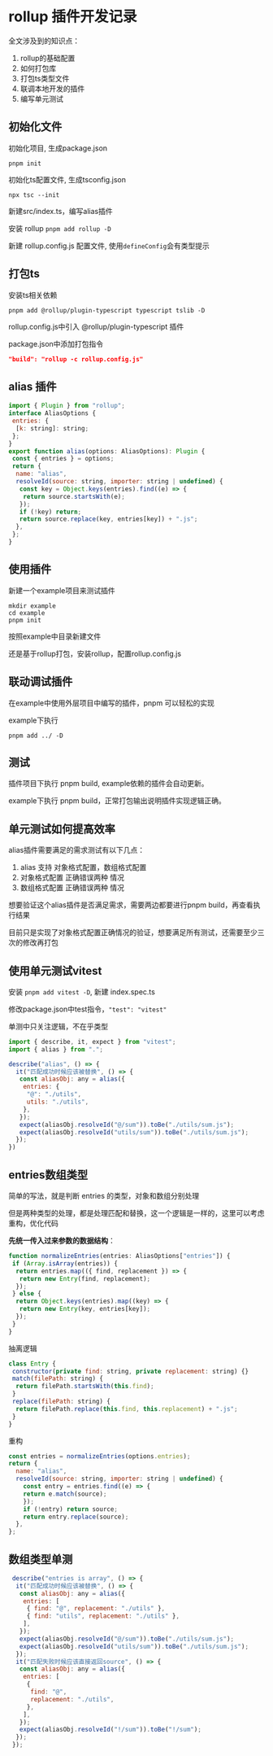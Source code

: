 # rollup 插件开发记录

全文涉及到的知识点：

1. rollup的基础配置
2. 如何打包库
3. 打包ts类型文件
4. 联调本地开发的插件
5. 编写单元测试

## 初始化文件

初始化项目, 生成package.json

```shell
pnpm init
```

初始化ts配置文件, 生成tsconfig.json

```shell
npx tsc --init
```

新建src/index.ts，编写alias插件

安装 rollup `pnpm add rollup -D`

新建 rollup.config.js 配置文件, 使用`defineConfig`会有类型提示

## 打包ts

安装ts相关依赖

```shell
pnpm add @rollup/plugin-typescript typescript tslib -D
```

rollup.config.js中引入 @rollup/plugin-typescript 插件

package.json中添加打包指令

```json
"build": "rollup -c rollup.config.js"
```

## alias 插件

```js
import { Plugin } from "rollup";
interface AliasOptions {
 entries: {
  [k: string]: string;
 };
}
export function alias(options: AliasOptions): Plugin {
 const { entries } = options;
 return {
  name: "alias",
  resolveId(source: string, importer: string | undefined) {
   const key = Object.keys(entries).find((e) => {
    return source.startsWith(e);
   });
   if (!key) return;
   return source.replace(key, entries[key]) + ".js";
  },
 };
}
```

## 使用插件

新建一个example项目来测试插件

```shell
mkdir example
cd example
pnpm init
```

按照example中目录新建文件

还是基于rollup打包，安装rollup，配置rollup.config.js

## 联动调试插件

在example中使用外层项目中编写的插件，pnpm 可以轻松的实现

example下执行

```shell
pnpm add ../ -D
```

## 测试

插件项目下执行 pnpm build, example依赖的插件会自动更新。

example下执行 pnpm build，正常打包输出说明插件实现逻辑正确。

## 单元测试如何提高效率

alias插件需要满足的需求测试有以下几点：

1. alias 支持 对象格式配置，数组格式配置
2. 对象格式配置 正确错误两种 情况
3. 数组格式配置 正确错误两种 情况

想要验证这个alias插件是否满足需求，需要两边都要进行pnpm build，再查看执行结果

目前只是实现了对象格式配置正确情况的验证，想要满足所有测试，还需要至少三次的修改再打包

## 使用单元测试vitest

安装 `pnpm add vitest -D`, 新建 index.spec.ts

修改package.json中test指令，`"test": "vitest"`

单测中只关注逻辑，不在乎类型

```js
import { describe, it, expect } from "vitest";
import { alias } from ".";

describe("alias", () => {
  it("匹配成功时候应该被替换", () => {
   const aliasObj: any = alias({
    entries: {
     "@": "./utils",
     utils: "./utils",
    },
   });
   expect(aliasObj.resolveId("@/sum")).toBe("./utils/sum.js");
   expect(aliasObj.resolveId("utils/sum")).toBe("./utils/sum.js");
  });
})
```

## entries数组类型

简单的写法，就是判断 entries 的类型，对象和数组分别处理

但是两种类型的处理，都是处理匹配和替换，这一个逻辑是一样的，这里可以考虑重构，优化代码

**先统一传入过来参数的数据结构**：

```js
function normalizeEntries(entries: AliasOptions["entries"]) {
 if (Array.isArray(entries)) {
  return entries.map(({ find, replacement }) => {
   return new Entry(find, replacement);
  });
 } else {
  return Object.keys(entries).map((key) => {
   return new Entry(key, entries[key]);
  });
 }
}
```

抽离逻辑

```js
class Entry {
 constructor(private find: string, private replacement: string) {}
 match(filePath: string) {
  return filePath.startsWith(this.find);
 }
 replace(filePath: string) {
  return filePath.replace(this.find, this.replacement) + ".js";
 }
}
```

重构

```js
const entries = normalizeEntries(options.entries);
return {
  name: "alias",
  resolveId(source: string, importer: string | undefined) {
    const entry = entries.find((e) => {
    return e.match(source);
    });
    if (!entry) return source;
    return entry.replace(source);
  },
};
```

## 数组类型单测

```js
 describe("entries is array", () => {
  it("匹配成功时候应该被替换", () => {
   const aliasObj: any = alias({
    entries: [
     { find: "@", replacement: "./utils" },
     { find: "utils", replacement: "./utils" },
    ],
   });
   expect(aliasObj.resolveId("@/sum")).toBe("./utils/sum.js");
   expect(aliasObj.resolveId("utils/sum")).toBe("./utils/sum.js");
  });
  it("匹配失败时候应该直接返回source", () => {
   const aliasObj: any = alias({
    entries: [
     {
      find: "@",
      replacement: "./utils",
     },
    ],
   });
   expect(aliasObj.resolveId("!/sum")).toBe("!/sum");
  });
 });
  ```
